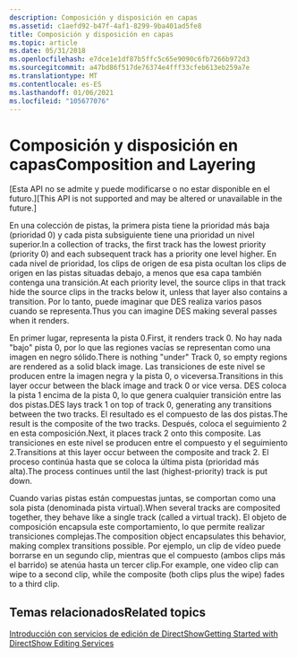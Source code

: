 ```yaml
---
description: Composición y disposición en capas
ms.assetid: c1aefd92-b47f-4af1-8299-9ba401ad5fe8
title: Composición y disposición en capas
ms.topic: article
ms.date: 05/31/2018
ms.openlocfilehash: e7dce1e1df87b5ffc5c65e9090c6fb7266b972d3
ms.sourcegitcommit: a47bd86f517de76374e4fff33cfeb613eb259a7e
ms.translationtype: MT
ms.contentlocale: es-ES
ms.lasthandoff: 01/06/2021
ms.locfileid: "105677076"
---
```

# <a name="composition-and-layering"></a><span data-ttu-id="76ccf-103">Composición y disposición en capas</span><span class="sxs-lookup"><span data-stu-id="76ccf-103">Composition and Layering</span></span>

<span data-ttu-id="76ccf-104">\[Esta API no se admite y puede modificarse o no estar disponible en el futuro.\]</span><span class="sxs-lookup"><span data-stu-id="76ccf-104">\[This API is not supported and may be altered or unavailable in the future.\]</span></span>

<span data-ttu-id="76ccf-105">En una colección de pistas, la primera pista tiene la prioridad más baja (prioridad 0) y cada pista subsiguiente tiene una prioridad un nivel superior.</span><span class="sxs-lookup"><span data-stu-id="76ccf-105">In a collection of tracks, the first track has the lowest priority (priority 0) and each subsequent track has a priority one level higher.</span></span> <span data-ttu-id="76ccf-106">En cada nivel de prioridad, los clips de origen de esa pista ocultan los clips de origen en las pistas situadas debajo, a menos que esa capa también contenga una transición.</span><span class="sxs-lookup"><span data-stu-id="76ccf-106">At each priority level, the source clips in that track hide the source clips in the tracks below it, unless that layer also contains a transition.</span></span> <span data-ttu-id="76ccf-107">Por lo tanto, puede imaginar que DES realiza varios pasos cuando se representa.</span><span class="sxs-lookup"><span data-stu-id="76ccf-107">Thus you can imagine DES making several passes when it renders.</span></span>

<span data-ttu-id="76ccf-108">En primer lugar, representa la pista 0.</span><span class="sxs-lookup"><span data-stu-id="76ccf-108">First, it renders track 0.</span></span> <span data-ttu-id="76ccf-109">No hay nada "bajo" pista 0, por lo que las regiones vacías se representan como una imagen en negro sólido.</span><span class="sxs-lookup"><span data-stu-id="76ccf-109">There is nothing "under" Track 0, so empty regions are rendered as a solid black image.</span></span> <span data-ttu-id="76ccf-110">Las transiciones de este nivel se producen entre la imagen negra y la pista 0, o viceversa.</span><span class="sxs-lookup"><span data-stu-id="76ccf-110">Transitions in this layer occur between the black image and track 0 or vice versa.</span></span> <span data-ttu-id="76ccf-111">DES coloca la pista 1 encima de la pista 0, lo que genera cualquier transición entre las dos pistas.</span><span class="sxs-lookup"><span data-stu-id="76ccf-111">DES lays track 1 on top of track 0, generating any transitions between the two tracks.</span></span> <span data-ttu-id="76ccf-112">El resultado es el compuesto de las dos pistas.</span><span class="sxs-lookup"><span data-stu-id="76ccf-112">The result is the composite of the two tracks.</span></span> <span data-ttu-id="76ccf-113">Después, coloca el seguimiento 2 en esta composición.</span><span class="sxs-lookup"><span data-stu-id="76ccf-113">Next, it places track 2 onto this composite.</span></span> <span data-ttu-id="76ccf-114">Las transiciones en este nivel se producen entre el compuesto y el seguimiento 2.</span><span class="sxs-lookup"><span data-stu-id="76ccf-114">Transitions at this layer occur between the composite and track 2.</span></span> <span data-ttu-id="76ccf-115">El proceso continúa hasta que se coloca la última pista (prioridad más alta).</span><span class="sxs-lookup"><span data-stu-id="76ccf-115">The process continues until the last (highest-priority) track is put down.</span></span>

<span data-ttu-id="76ccf-116">Cuando varias pistas están compuestas juntas, se comportan como una sola pista (denominada pista virtual).</span><span class="sxs-lookup"><span data-stu-id="76ccf-116">When several tracks are composited together, they behave like a single track (called a virtual track).</span></span> <span data-ttu-id="76ccf-117">El objeto de composición encapsula este comportamiento, lo que permite realizar transiciones complejas.</span><span class="sxs-lookup"><span data-stu-id="76ccf-117">The composition object encapsulates this behavior, making complex transitions possible.</span></span> <span data-ttu-id="76ccf-118">Por ejemplo, un clip de vídeo puede borrarse en un segundo clip, mientras que el compuesto (ambos clips más el barrido) se atenúa hasta un tercer clip.</span><span class="sxs-lookup"><span data-stu-id="76ccf-118">For example, one video clip can wipe to a second clip, while the composite (both clips plus the wipe) fades to a third clip.</span></span>

## <a name="related-topics"></a><span data-ttu-id="76ccf-119">Temas relacionados</span><span class="sxs-lookup"><span data-stu-id="76ccf-119">Related topics</span></span>

<dl> <dt>

[<span data-ttu-id="76ccf-120">Introducción con servicios de edición de DirectShow</span><span class="sxs-lookup"><span data-stu-id="76ccf-120">Getting Started with DirectShow Editing Services</span></span>](getting-started-with-directshow-editing-services.md)
</dt> </dl>

 

 



